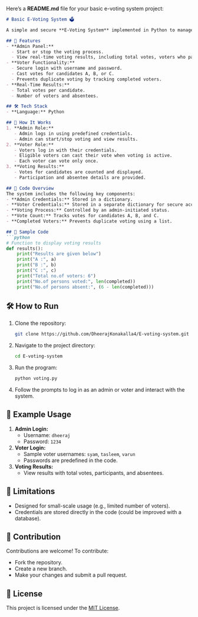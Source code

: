 Here’s a **README.md** file for your basic e-voting system project:

```markdown
# Basic E-Voting System 🗳️

A simple and secure **E-Voting System** implemented in Python to manage voting processes for small-scale elections. The system features distinct roles for admins and voters, ensures voting integrity, and provides results in real-time.

## 🌟 Features
- **Admin Panel:**
  - Start or stop the voting process.
  - View real-time voting results, including total votes, voters who participated, and absentees.
- **Voter Functionality:**
  - Secure login with username and password.
  - Cast votes for candidates A, B, or C.
  - Prevents duplicate voting by tracking completed voters.
- **Real-Time Results:**
  - Total votes per candidate.
  - Number of voters and absentees.

## 🛠️ Tech Stack
- **Language:** Python

## 🚀 How It Works
1. **Admin Role:**
   - Admin logs in using predefined credentials.
   - Admin can start/stop voting and view results.
2. **Voter Role:**
   - Voters log in with their credentials.
   - Eligible voters can cast their vote when voting is active.
   - Each voter can vote only once.
3. **Voting Results:**
   - Votes for candidates are counted and displayed.
   - Participation and absentee details are provided.

## 🧩 Code Overview
The system includes the following key components:
- **Admin Credentials:** Stored in a dictionary.
- **Voter Credentials:** Stored in a separate dictionary for secure access.
- **Voting Process:** Controlled by an admin-initiated status.
- **Vote Count:** Tracks votes for candidates A, B, and C.
- **Completed Voters:** Prevents duplicate voting using a list.

## 📝 Sample Code
```python
# Function to display voting results
def results():
    print("Results are given below")
    print("A :", a)
    print("B :", b)
    print("C :", c)
    print("Total no.of voters: 6")
    print("No.of persons voted:", len(completed))
    print("No.of persons absent:", (6 - len(completed)))
```

## 🛠️ How to Run
1. Clone the repository:
   ```bash
   git clone https://github.com/DheerajKonakalla4/E-voting-system.git
   ```
2. Navigate to the project directory:
   ```bash
   cd E-voting-system
   ```
3. Run the program:
   ```bash
   python voting.py
   ```
4. Follow the prompts to log in as an admin or voter and interact with the system.

## 📸 Example Usage
1. **Admin Login:**
   - Username: `dheeraj`
   - Password: `1234`
2. **Voter Login:**
   - Sample voter usernames: `syam`, `tasleem`, `varun`
   - Passwords are predefined in the code.
3. **Voting Results:**
   - View results with total votes, participants, and absentees.

## 🚧 Limitations
- Designed for small-scale usage (e.g., limited number of voters).
- Credentials are stored directly in the code (could be improved with a database).

## 🤝 Contribution
Contributions are welcome! To contribute:
- Fork the repository.
- Create a new branch.
- Make your changes and submit a pull request.

## 📜 License
This project is licensed under the [MIT License](LICENSE).
